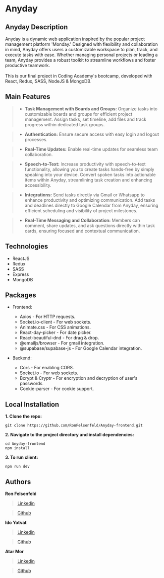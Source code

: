 # Anyday 

## Anyday Description
Anyday is a dynamic web application inspired by the popular project management platform 'Monday.' Designed with flexibility and collaboration in mind, Anyday offers users a customizable workspace to plan, track, and execute tasks with ease. Whether managing personal projects or leading a team, Anyday provides a robust toolkit to streamline workflows and foster productive teamwork. <br><br>
This is our final project in Coding Academy's bootcamp, developed with React, Redux, SASS, NodeJS & MongoDB.

## Main Features
> * **Task Management with Boards and Groups:** Organize tasks into customizable boards and groups for efficient project management. Assign tasks, set timeline, add files and track progress within dedicated task groups.

> * **Authentication:** Ensure secure access with easy login and logout processes.

> * **Real-Time Updates:** Enable real-time updates for seamless team collaboration.

> * **Speech-to-Text:** Increase productivity with speech-to-text functionality, allowing you to create tasks hands-free by simply speaking into your device. Convert spoken tasks into actionable items within Anyday, streamlining task creation and enhancing accessibility.

> * **Integrations:** Send tasks directly via Gmail or Whatsapp to enhance productivity and optimizing communication. Add tasks and deadlines directly to Google Calendar from Anyday, ensuring efficient scheduling and visibility of project milestones.

> * **Real-Time Messaging and Collaboration:** Members can comment, share updates, and ask questions directly within task cards, ensuring focused and contextual communication.

## Technologies
* ReactJS
* Redux
* SASS
* Express
* MongoDB

## Packages
* Frontend:
  * Axios - For HTTP requests. 
  * Socket.io-client - For web sockets.
  * Animate.css - For CSS animations.
  * React-day-picker - For date picker.
  * React-beautiful-dnd - For drag & drop.
  * @emailjs/browser - For gmail integration.
  * @supabase/supabase-js - For Google Calendar integration.

* Backend:
  * Cors - For enabling CORS.
  * Socket.io - For web sockets.
  * Bcrypt & Cryptr - For encryption and decryption of user's passwords.
  * Cookie-parser - For cookie support.
 
## Local Installation
**1. Clone the repo:**
```
git clone https://github.com/RonFelsenfeld/Anyday-frontend.git
```

**2. Navigate to the project directory and install dependencies:**
```
cd Anyday-frontend
npm install
```
**3. To run client:**
```
npm run dev
```
## Authors
**Ron Felsenfeld**
> [Linkedin](https://www.linkedin.com/in/atarmor/)<br>

> [Github](https://github.com/RonFelsenfeld)

**Ido Yotvat**
> [Linkedin](https://www.linkedin.com/in/idoyotvat/)<br>

> [Github](https://github.com/yotvat)

**Atar Mor**
> [Linkedin](https://www.linkedin.com/in/ron-felsenfeld/)<br>

> [Github](https://github.com/AtarMor)
